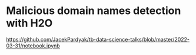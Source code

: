 # Malicious domain names detection with H2O

https://github.com/JacekPardyak/tb-data-science-talks/blob/master/2022-03-31/notebook.ipynb